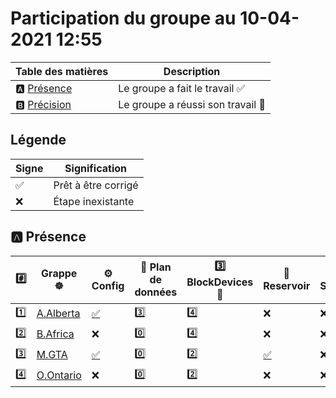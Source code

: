 # Participation du groupe au 10-04-2021 12:55

| Table des matières            | Description                                             |
|-------------------------------|---------------------------------------------------------|
| :a: [Présence](#a-présence)   | Le groupe a fait le travail        :white_check_mark:   |
| :b: [Précision](#b-précision) | Le groupe a réussi son travail     :tada:               |

## Légende

| Signe              | Signification                 |
|--------------------|-------------------------------|
| :white_check_mark: | Prêt à être corrigé           |
| :x:                | Étape inexistante             |

## :a: Présence

|:hash:| Grappe :wheel_of_dharma: | :gear: Config | :abacus: Plan de données | :three: BlockDevices :roll_of_paper: | :potable_water: Reservoir | :floppy_disk: Stockage | :rocket: Service |
|-|-|-|-|-|-|-|-|
| :one: | [A.Alberta](../A.Alberta) | [:white_check_mark:](../A.Alberta/.kube/config) | :three: | :four: | :x: | :x: | :x: |
| :two: | [B.Africa](../B.Africa) | :x: | :zero: | :four: | :x: | :x: | :x: |
| :three: | [M.GTA](../M.GTA) | [:white_check_mark:](../M.GTA/.kube/config) | :zero: | :two: | [:white_check_mark:](../M.GTA/StoragePoolClaim.md) | :x: | [:white_check_mark:](../M.GTA/porterlb.md) |
| :four: | [O.Ontario](../O.Ontario) | :x: | :zero: | :two: | :x: | :x: | :x: |
